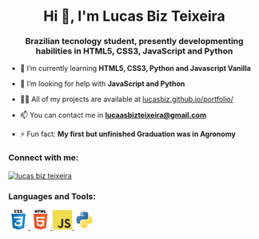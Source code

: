 <h1 align="center">Hi 👋, I'm Lucas Biz Teixeira</h1>
<h3 align="center">Brazilian tecnology student, presently developmenting habilities in HTML5, CSS3, JavaScript and Python</h3>

- 🌱 I’m currently learning **HTML5, CSS3, Python and Javascript Vanilla**

- 🤝 I’m looking for help with **JavaScript and Python**

- 👨‍💻 All of my projects are available at [lucasbiz.github.io/portfolio/](lucasbiz.github.io/portfolio/)

- 📫 You can contact me in **lucaasbizteixeira@gmail.com**

- ⚡ Fun fact: **My first but unfinished Graduation was in Agronomy**

<h3 align="left">Connect with me:</h3>
<p align="left">
<a href="[https://www.linkedin.com/in/lucas-biz-teixeira/](https://www.linkedin.com/in/lucas-biz-teixeira/)" target="_blank"><img align="center" src="https://raw.githubusercontent.com/rahuldkjain/github-profile-readme-generator/master/src/images/icons/Social/linked-in-alt.svg" alt="lucas biz teixeira" height="30" width="40" /></a>
</p>

<h3 align="left">Languages and Tools:</h3>
<p align="left"> <a href="https://www.w3schools.com/css/" target="_blank" rel="noreferrer"> <img src="https://raw.githubusercontent.com/devicons/devicon/master/icons/css3/css3-original-wordmark.svg" alt="css3" width="40" height="40"/> </a> <a href="https://www.w3.org/html/" target="_blank" rel="noreferrer"> <img src="https://raw.githubusercontent.com/devicons/devicon/master/icons/html5/html5-original-wordmark.svg" alt="html5" width="40" height="40"/> </a> <a href="https://developer.mozilla.org/en-US/docs/Web/JavaScript" target="_blank" rel="noreferrer"> <img src="https://raw.githubusercontent.com/devicons/devicon/master/icons/javascript/javascript-original.svg" alt="javascript" width="40" height="40"/> </a> <a href="https://www.python.org" target="_blank" rel="noreferrer"> <img src="https://raw.githubusercontent.com/devicons/devicon/master/icons/python/python-original.svg" alt="python" width="40" height="40"/> </a> </p>
